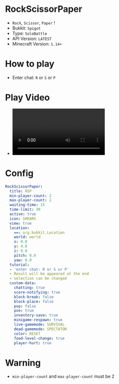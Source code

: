 # RockScissorPaper
- `Rock`, `Scissor`, `Paper` !
- Bukkit: `Spigot` <!--  Write bukkit, If event of minigame is only available in specific bukkit-->
- Type: `SoloBattle`
- API Version: `LATEST`
- Minecraft Version: `1.14+`

# How to play
- Enter chat: `R` or `S` or `P`

# Play Video
- <video url>

# Config
```yaml
RockScissorPaper:
  title: RSP
  min-player-count: 2
  max-player-count: 2
  waiting-time: 15
  time-limit: 30
  active: true
  icon: SHEARS
  view: true
  location:
    ==: org.bukkit.Location
    world: world
    x: 0.0
    y: 4.0
    z: 0.0
    pitch: 0.0
    yaw: 0.0
  tutorial:
  - 'enter chat: R or S or P'
  - Result will be appeared at the end
  - selection can be changed
  custom-data:
    chatting: true
    score-notifying: true
    block-break: false
    block-place: false
    pvp: false
    pve: true
    inventory-save: true
    minigame-respawn: true
    live-gamemode: SURVIVAL
    dead-gamemode: SPECTATOR
    color: RESET
    food-level-change: true
    player-hurt: true
```

# Warning
<!-- 
- <e.g. - Avoid building with Brick_Block>
- <e.g. - Make sure PVP on>
- <e.g. - Player can die while playing> 
-->
- `min-player-count` and `max-player-count` must be 2